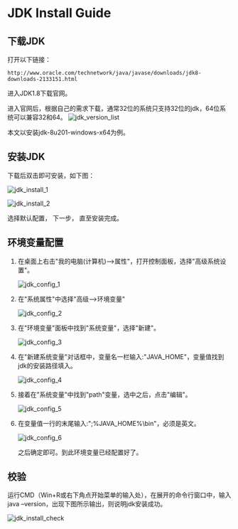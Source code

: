 # JDK Install Guide

## 下载JDK
打开以下链接：
	
	http://www.oracle.com/technetwork/java/javase/downloads/jdk8-downloads-2133151.html
进入JDK1.8下载官网。

进入官网后，根据自己的需求下载，通常32位的系统只支持32位的jdk，64位系统可以兼容32和64。
![jdk_version_list](images/jdk_version_list.png)

本文以安装jdk-8u201-windows-x64为例。

## 安装JDK
下载后双击即可安装，如下图：

![jdk_install_1](images/jdk_install_1.png)

![jdk_install_2](images/jdk_install_2.png)

选择默认配置， 下一步， 直至安装完成。

## 环境变量配置
1. 在桌面上右击"我的电脑(计算机)-->属性"，打开控制面板，选择"高级系统设置"。
	
	![jdk_config_1](images/jdk_config_1.png)

2. 在"系统属性"中选择"高级-->环境变量"
	
	![jdk_config_2](images/jdk_config_2.png)

3. 在"环境变量"面板中找到"系统变量"，选择"新建"。
	
	![jdk_config_3](images/jdk_config_3.png)

4. 在"新建系统变量"对话框中，变量名一栏输入:"JAVA_HOME"，变量值找到jdk的安装路径填入。
	
	![jdk_config_4](images/jdk_config_4.png)

5. 接着在"系统变量"中找到"path"变量，选中之后，点击"编辑"。
	
	![jdk_config_5](images/jdk_config_5.png)

6. 在变量值一行的末尾输入:";%JAVA_HOME%\bin"，必须是英文。
	
	![jdk_config_6](images/jdk_config_6.png)

	之后确定即可。到此环境变量已经配置好了。

## 校验

运行CMD（Win+R或右下角点开始菜单的输入处），在展开的命令行窗口中，输入java –version，出现下图所示输出，则说明jdk安装成功。

![jdk_install_check](images/jdk_install_check.png)

